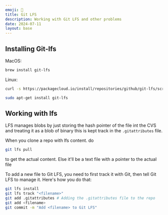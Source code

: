 ```yaml
---
emoji: 🦕
title: Git LFS
description: Working with Git LFS and other problems
date: 2024-07-11
layout: base
---
```



## Installing Git-lfs

MacOS:

```bash
brew install git-lfs
```

Linux:

```bash
curl -s https://packagecloud.io/install/repositories/github/git-lfs/script.deb.sh | sudo bash

sudo apt-get install git-lfs
```

## Working with lfs

LFS manages blobs by just storing the hash pointer of the file int the CVS and treating it as a blob of binary this is kept track in the `.gitattributes` file.



When you clone a repo with lfs content.
do
```bash
git lfs pull
```
to get the actual content. Else it'll be a text file with a pointer to the actual file


To add a new file to Git LFS, you need to first track it with Git, then tell Git LFS to manage it. Here's how you do that:

```bash
git lfs install
git lfs track "<filename>"
git add .gitattributes # Adding the .gitattributes file to the repo
git add <filename>
git commit -m "Add <filename> to Git LFS"
```


